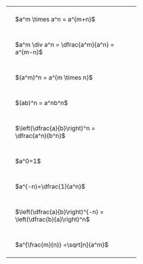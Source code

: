 ---
---

#  
<br>
<style type="text/css">
#T_37589 th.col_heading {
  text-align: left;
  font-size: 1em;
}
#T_37589 td {
  text-align: left;
  font-size: 1em;
  padding: 1.5em;
}
#T_37589_row0_col0, #T_37589_row1_col0, #T_37589_row2_col0, #T_37589_row3_col0, #T_37589_row4_col0, #T_37589_row5_col0, #T_37589_row6_col0, #T_37589_row7_col0, #T_37589_row8_col0 {
  width: 300px;
  white-space: pre-wrap;
}
</style>
<table id="T_37589">
  <thead>
  </thead>
  <tbody>
    <tr>
      <td id="T_37589_row0_col0" class="data row0 col0" >$a^m \times a^n = a^{m+n}$</td>
    </tr>
    <tr>
      <td id="T_37589_row1_col0" class="data row1 col0" >$a^m \div a^n = \dfrac{a^m}{a^n} = a^{m-n}$</td>
    </tr>
    <tr>
      <td id="T_37589_row2_col0" class="data row2 col0" >$(a^m)^n = a^{m \times n}$</td>
    </tr>
    <tr>
      <td id="T_37589_row3_col0" class="data row3 col0" >$(ab)^n = a^nb^n$</td>
    </tr>
    <tr>
      <td id="T_37589_row4_col0" class="data row4 col0" >$\left(\dfrac{a}{b}\right)^n = \dfrac{a^n}{b^n}$</td>
    </tr>
    <tr>
      <td id="T_37589_row5_col0" class="data row5 col0" >$a^0=1$</td>
    </tr>
    <tr>
      <td id="T_37589_row6_col0" class="data row6 col0" >$a^{-n}=\dfrac{1}{a^n}$</td>
    </tr>
    <tr>
      <td id="T_37589_row7_col0" class="data row7 col0" >$\left(\dfrac{a}{b}\right)^{-n} = \left(\dfrac{b}{a}\right)^n$</td>
    </tr>
    <tr>
      <td id="T_37589_row8_col0" class="data row8 col0" >$a^{\frac{m}{n}} =\sqrt[n]{a^m}$</td>
    </tr>
  </tbody>
</table>
